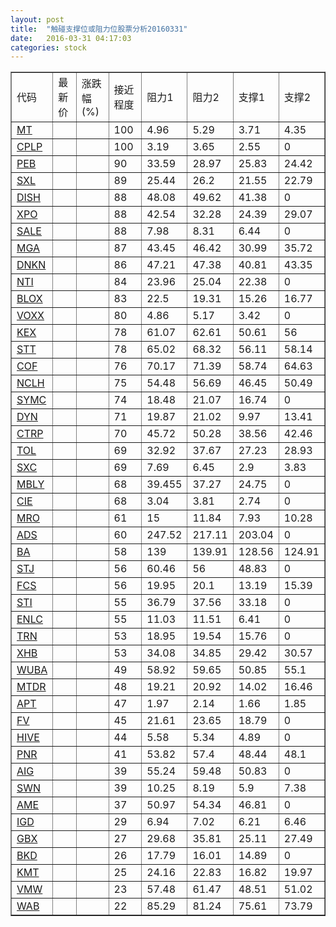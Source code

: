 ```yaml
---
layout: post
title:  "触碰支撑位或阻力位股票分析20160331"
date:   2016-03-31 04:17:03
categories: stock
---
```

<script type="text/javascript">
var stockList = []
stockList.push('gb_mt');
stockList.push('gb_cplp');
stockList.push('gb_peb');
stockList.push('gb_sxl');
stockList.push('gb_dish');
stockList.push('gb_xpo');
stockList.push('gb_sale');
stockList.push('gb_mga');
stockList.push('gb_dnkn');
stockList.push('gb_nti');
stockList.push('gb_blox');
stockList.push('gb_voxx');
stockList.push('gb_kex');
stockList.push('gb_stt');
stockList.push('gb_cof');
stockList.push('gb_nclh');
stockList.push('gb_symc');
stockList.push('gb_dyn');
stockList.push('gb_ctrp');
stockList.push('gb_tol');
stockList.push('gb_sxc');
stockList.push('gb_mbly');
stockList.push('gb_cie');
stockList.push('gb_mro');
stockList.push('gb_ads');
stockList.push('gb_ba');
stockList.push('gb_stj');
stockList.push('gb_fcs');
stockList.push('gb_sti');
stockList.push('gb_enlc');
stockList.push('gb_trn');
stockList.push('gb_xhb');
stockList.push('gb_wuba');
stockList.push('gb_mtdr');
stockList.push('gb_apt');
stockList.push('gb_fv');
stockList.push('gb_hive');
stockList.push('gb_pnr');
stockList.push('gb_aig');
stockList.push('gb_swn');
stockList.push('gb_ame');
stockList.push('gb_igd');
stockList.push('gb_gbx');
stockList.push('gb_bkd');
stockList.push('gb_kmt');
stockList.push('gb_vmw');
stockList.push('gb_wab');
</script>
<table border="1">
 <tr>
 <td>代码</td>
 <td>最新价</td>
 <td>涨跌幅(%)</td>
 <td>接近程度</td>
 <td>阻力1</td>
 <td>阻力2</td>
 <td>支撑1</td>
 <td>支撑2</td>
</tr>
  <tr id="mt" class="green">
  <td><a href="http://stock.finance.sina.com.cn/usstock/quotes/MT.html" target="_blank">MT</a></td><td></td><td></td><td>100</td><td>4.96</td><td>5.29</td><td>3.71</td><td>4.35</td></tr>
  <tr id="cplp" class="red">
  <td><a href="http://stock.finance.sina.com.cn/usstock/quotes/CPLP.html" target="_blank">CPLP</a></td><td></td><td></td><td>100</td><td>3.19</td><td>3.65</td><td>2.55</td><td>0</td></tr>
  <tr id="peb" class="red">
  <td><a href="http://stock.finance.sina.com.cn/usstock/quotes/PEB.html" target="_blank">PEB</a></td><td></td><td></td><td>90</td><td>33.59</td><td>28.97</td><td>25.83</td><td>24.42</td></tr>
  <tr id="sxl" class="red">
  <td><a href="http://stock.finance.sina.com.cn/usstock/quotes/SXL.html" target="_blank">SXL</a></td><td></td><td></td><td>89</td><td>25.44</td><td>26.2</td><td>21.55</td><td>22.79</td></tr>
  <tr id="dish" class="red">
  <td><a href="http://stock.finance.sina.com.cn/usstock/quotes/DISH.html" target="_blank">DISH</a></td><td></td><td></td><td>88</td><td>48.08</td><td>49.62</td><td>41.38</td><td>0</td></tr>
  <tr id="xpo" class="red">
  <td><a href="http://stock.finance.sina.com.cn/usstock/quotes/XPO.html" target="_blank">XPO</a></td><td></td><td></td><td>88</td><td>42.54</td><td>32.28</td><td>24.39</td><td>29.07</td></tr>
  <tr id="sale" class="red">
  <td><a href="http://stock.finance.sina.com.cn/usstock/quotes/SALE.html" target="_blank">SALE</a></td><td></td><td></td><td>88</td><td>7.98</td><td>8.31</td><td>6.44</td><td>0</td></tr>
  <tr id="mga" class="red">
  <td><a href="http://stock.finance.sina.com.cn/usstock/quotes/MGA.html" target="_blank">MGA</a></td><td></td><td></td><td>87</td><td>43.45</td><td>46.42</td><td>30.99</td><td>35.72</td></tr>
  <tr id="dnkn" class="red">
  <td><a href="http://stock.finance.sina.com.cn/usstock/quotes/DNKN.html" target="_blank">DNKN</a></td><td></td><td></td><td>86</td><td>47.21</td><td>47.38</td><td>40.81</td><td>43.35</td></tr>
  <tr id="nti" class="red">
  <td><a href="http://stock.finance.sina.com.cn/usstock/quotes/NTI.html" target="_blank">NTI</a></td><td></td><td></td><td>84</td><td>23.96</td><td>25.04</td><td>22.38</td><td>0</td></tr>
  <tr id="blox" class="green">
  <td><a href="http://stock.finance.sina.com.cn/usstock/quotes/BLOX.html" target="_blank">BLOX</a></td><td></td><td></td><td>83</td><td>22.5</td><td>19.31</td><td>15.26</td><td>16.77</td></tr>
  <tr id="voxx" class="red">
  <td><a href="http://stock.finance.sina.com.cn/usstock/quotes/VOXX.html" target="_blank">VOXX</a></td><td></td><td></td><td>80</td><td>4.86</td><td>5.17</td><td>3.42</td><td>0</td></tr>
  <tr id="kex" class="red">
  <td><a href="http://stock.finance.sina.com.cn/usstock/quotes/KEX.html" target="_blank">KEX</a></td><td></td><td></td><td>78</td><td>61.07</td><td>62.61</td><td>50.61</td><td>56</td></tr>
  <tr id="stt" class="green">
  <td><a href="http://stock.finance.sina.com.cn/usstock/quotes/STT.html" target="_blank">STT</a></td><td></td><td></td><td>78</td><td>65.02</td><td>68.32</td><td>56.11</td><td>58.14</td></tr>
  <tr id="cof" class="red">
  <td><a href="http://stock.finance.sina.com.cn/usstock/quotes/COF.html" target="_blank">COF</a></td><td></td><td></td><td>76</td><td>70.17</td><td>71.39</td><td>58.74</td><td>64.63</td></tr>
  <tr id="nclh" class="red">
  <td><a href="http://stock.finance.sina.com.cn/usstock/quotes/NCLH.html" target="_blank">NCLH</a></td><td></td><td></td><td>75</td><td>54.48</td><td>56.69</td><td>46.45</td><td>50.49</td></tr>
  <tr id="symc" class="red">
  <td><a href="http://stock.finance.sina.com.cn/usstock/quotes/SYMC.html" target="_blank">SYMC</a></td><td></td><td></td><td>74</td><td>18.48</td><td>21.07</td><td>16.74</td><td>0</td></tr>
  <tr id="dyn" class="green">
  <td><a href="http://stock.finance.sina.com.cn/usstock/quotes/DYN.html" target="_blank">DYN</a></td><td></td><td></td><td>71</td><td>19.87</td><td>21.02</td><td>9.97</td><td>13.41</td></tr>
  <tr id="ctrp" class="red">
  <td><a href="http://stock.finance.sina.com.cn/usstock/quotes/CTRP.html" target="_blank">CTRP</a></td><td></td><td></td><td>70</td><td>45.72</td><td>50.28</td><td>38.56</td><td>42.46</td></tr>
  <tr id="tol" class="green">
  <td><a href="http://stock.finance.sina.com.cn/usstock/quotes/TOL.html" target="_blank">TOL</a></td><td></td><td></td><td>69</td><td>32.92</td><td>37.67</td><td>27.23</td><td>28.93</td></tr>
  <tr id="sxc" class="red">
  <td><a href="http://stock.finance.sina.com.cn/usstock/quotes/SXC.html" target="_blank">SXC</a></td><td></td><td></td><td>69</td><td>7.69</td><td>6.45</td><td>2.9</td><td>3.83</td></tr>
  <tr id="mbly" class="red">
  <td><a href="http://stock.finance.sina.com.cn/usstock/quotes/MBLY.html" target="_blank">MBLY</a></td><td></td><td></td><td>68</td><td>39.455</td><td>37.27</td><td>24.75</td><td>0</td></tr>
  <tr id="cie" class="red">
  <td><a href="http://stock.finance.sina.com.cn/usstock/quotes/CIE.html" target="_blank">CIE</a></td><td></td><td></td><td>68</td><td>3.04</td><td>3.81</td><td>2.74</td><td>0</td></tr>
  <tr id="mro" class="green">
  <td><a href="http://stock.finance.sina.com.cn/usstock/quotes/MRO.html" target="_blank">MRO</a></td><td></td><td></td><td>61</td><td>15</td><td>11.84</td><td>7.93</td><td>10.28</td></tr>
  <tr id="ads" class="red">
  <td><a href="http://stock.finance.sina.com.cn/usstock/quotes/ADS.html" target="_blank">ADS</a></td><td></td><td></td><td>60</td><td>247.52</td><td>217.11</td><td>203.04</td><td>0</td></tr>
  <tr id="ba" class="green">
  <td><a href="http://stock.finance.sina.com.cn/usstock/quotes/BA.html" target="_blank">BA</a></td><td></td><td></td><td>58</td><td>139</td><td>139.91</td><td>128.56</td><td>124.91</td></tr>
  <tr id="stj" class="red">
  <td><a href="http://stock.finance.sina.com.cn/usstock/quotes/STJ.html" target="_blank">STJ</a></td><td></td><td></td><td>56</td><td>60.46</td><td>56</td><td>48.83</td><td>0</td></tr>
  <tr id="fcs" class="green">
  <td><a href="http://stock.finance.sina.com.cn/usstock/quotes/FCS.html" target="_blank">FCS</a></td><td></td><td></td><td>56</td><td>19.95</td><td>20.1</td><td>13.19</td><td>15.39</td></tr>
  <tr id="sti" class="red">
  <td><a href="http://stock.finance.sina.com.cn/usstock/quotes/STI.html" target="_blank">STI</a></td><td></td><td></td><td>55</td><td>36.79</td><td>37.56</td><td>33.18</td><td>0</td></tr>
  <tr id="enlc" class="red">
  <td><a href="http://stock.finance.sina.com.cn/usstock/quotes/ENLC.html" target="_blank">ENLC</a></td><td></td><td></td><td>55</td><td>11.03</td><td>11.51</td><td>6.41</td><td>0</td></tr>
  <tr id="trn" class="red">
  <td><a href="http://stock.finance.sina.com.cn/usstock/quotes/TRN.html" target="_blank">TRN</a></td><td></td><td></td><td>53</td><td>18.95</td><td>19.54</td><td>15.76</td><td>0</td></tr>
  <tr id="xhb" class="red">
  <td><a href="http://stock.finance.sina.com.cn/usstock/quotes/XHB.html" target="_blank">XHB</a></td><td></td><td></td><td>53</td><td>34.08</td><td>34.85</td><td>29.42</td><td>30.57</td></tr>
  <tr id="wuba" class="green">
  <td><a href="http://stock.finance.sina.com.cn/usstock/quotes/WUBA.html" target="_blank">WUBA</a></td><td></td><td></td><td>49</td><td>58.92</td><td>59.65</td><td>50.85</td><td>55.1</td></tr>
  <tr id="mtdr" class="red">
  <td><a href="http://stock.finance.sina.com.cn/usstock/quotes/MTDR.html" target="_blank">MTDR</a></td><td></td><td></td><td>48</td><td>19.21</td><td>20.92</td><td>14.02</td><td>16.46</td></tr>
  <tr id="apt" class="green">
  <td><a href="http://stock.finance.sina.com.cn/usstock/quotes/APT.html" target="_blank">APT</a></td><td></td><td></td><td>47</td><td>1.97</td><td>2.14</td><td>1.66</td><td>1.85</td></tr>
  <tr id="fv" class="red">
  <td><a href="http://stock.finance.sina.com.cn/usstock/quotes/FV.html" target="_blank">FV</a></td><td></td><td></td><td>45</td><td>21.61</td><td>23.65</td><td>18.79</td><td>0</td></tr>
  <tr id="hive" class="red">
  <td><a href="http://stock.finance.sina.com.cn/usstock/quotes/HIVE.html" target="_blank">HIVE</a></td><td></td><td></td><td>44</td><td>5.58</td><td>5.34</td><td>4.89</td><td>0</td></tr>
  <tr id="pnr" class="green">
  <td><a href="http://stock.finance.sina.com.cn/usstock/quotes/PNR.html" target="_blank">PNR</a></td><td></td><td></td><td>41</td><td>53.82</td><td>57.4</td><td>48.44</td><td>48.1</td></tr>
  <tr id="aig" class="red">
  <td><a href="http://stock.finance.sina.com.cn/usstock/quotes/AIG.html" target="_blank">AIG</a></td><td></td><td></td><td>39</td><td>55.24</td><td>59.48</td><td>50.83</td><td>0</td></tr>
  <tr id="swn" class="red">
  <td><a href="http://stock.finance.sina.com.cn/usstock/quotes/SWN.html" target="_blank">SWN</a></td><td></td><td></td><td>39</td><td>10.25</td><td>8.19</td><td>5.9</td><td>7.38</td></tr>
  <tr id="ame" class="red">
  <td><a href="http://stock.finance.sina.com.cn/usstock/quotes/AME.html" target="_blank">AME</a></td><td></td><td></td><td>37</td><td>50.97</td><td>54.34</td><td>46.81</td><td>0</td></tr>
  <tr id="igd" class="green">
  <td><a href="http://stock.finance.sina.com.cn/usstock/quotes/IGD.html" target="_blank">IGD</a></td><td></td><td></td><td>29</td><td>6.94</td><td>7.02</td><td>6.21</td><td>6.46</td></tr>
  <tr id="gbx" class="green">
  <td><a href="http://stock.finance.sina.com.cn/usstock/quotes/GBX.html" target="_blank">GBX</a></td><td></td><td></td><td>27</td><td>29.68</td><td>35.81</td><td>25.11</td><td>27.49</td></tr>
  <tr id="bkd" class="red">
  <td><a href="http://stock.finance.sina.com.cn/usstock/quotes/BKD.html" target="_blank">BKD</a></td><td></td><td></td><td>26</td><td>17.79</td><td>16.01</td><td>14.89</td><td>0</td></tr>
  <tr id="kmt" class="red">
  <td><a href="http://stock.finance.sina.com.cn/usstock/quotes/KMT.html" target="_blank">KMT</a></td><td></td><td></td><td>25</td><td>24.16</td><td>22.83</td><td>16.82</td><td>19.97</td></tr>
  <tr id="vmw" class="green">
  <td><a href="http://stock.finance.sina.com.cn/usstock/quotes/VMW.html" target="_blank">VMW</a></td><td></td><td></td><td>23</td><td>57.48</td><td>61.47</td><td>48.51</td><td>51.02</td></tr>
  <tr id="wab" class="red">
  <td><a href="http://stock.finance.sina.com.cn/usstock/quotes/WAB.html" target="_blank">WAB</a></td><td></td><td></td><td>22</td><td>85.29</td><td>81.24</td><td>75.61</td><td>73.79</td></tr>
</table>
